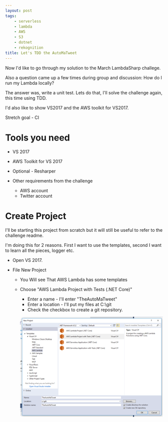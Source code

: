 ```yaml
---
layout: post
tags:
    - serverless    
    - lambda
    - AWS
    - S3
    - dotnet
    - rekognition
title: Let's TDD the AutoMaTweet
---
```


Now I'd like to go through my solution to the March LambdaSharp challege.

Also a question came up a few times during group and discussion: How do I run my Lambda locally?  

The answer was, write a unit test.  Lets do that, I'll solve the challenge again, this time using TDD.

I'd also like to show VS2017 and the AWS toolkit for VS2017.

Stretch goal - CI

# Tools you need

* VS 2017
* AWS Toolkit for VS 2017
* Optional - Resharper

* Other requirements from the challenge

    * AWS account
    * Twitter account
    
    
# Create Project

I'll be starting this project from scratch but it will still be useful to refer to the challenge readme.

I'm doing this for 2 reasons.  First I want to use the templates, second I want to learn all the pieces, logger etc.


* Open VS 2017.

* File New Project

    * You Will see That AWS Lambda has some templates
    
    * Choose "AWS Lambda Project with Tests (.NET Core)"
        * Enter a name - I'll enter "TheAutoMaTweet"
        * Enter a location - I'll put my files at C:\git
        * Check the checkbox to create a git repository.
        
        ![New Project](/media/2017/03/23/new-project.png)
        
        
        
        
        
    